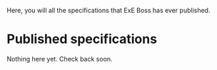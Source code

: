 Here, you will all the specifications that ExE Boss has ever published.

Published specifications
========================

Nothing here yet. Check back soon.
